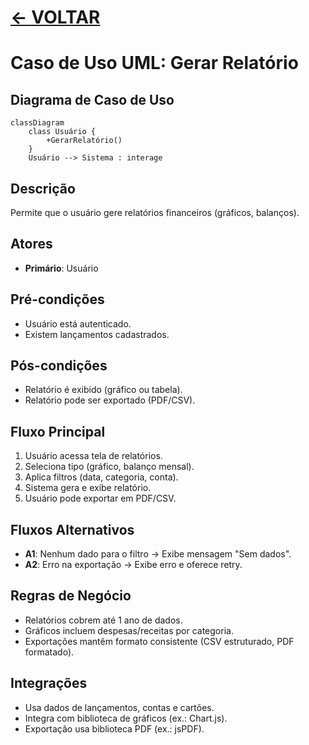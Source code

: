 # [ <- VOLTAR](../../README.md)

# Caso de Uso UML: Gerar Relatório

## Diagrama de Caso de Uso

```mermaid
classDiagram
    class Usuário {
        +GerarRelatório()
    }
    Usuário --> Sistema : interage
```

## Descrição
Permite que o usuário gere relatórios financeiros (gráficos, balanços).

## Atores
- **Primário**: Usuário

## Pré-condições
- Usuário está autenticado.
- Existem lançamentos cadastrados.

## Pós-condições
- Relatório é exibido (gráfico ou tabela).
- Relatório pode ser exportado (PDF/CSV).

## Fluxo Principal
1. Usuário acessa tela de relatórios.
2. Seleciona tipo (gráfico, balanço mensal).
3. Aplica filtros (data, categoria, conta).
4. Sistema gera e exibe relatório.
5. Usuário pode exportar em PDF/CSV.

## Fluxos Alternativos
- **A1**: Nenhum dado para o filtro → Exibe mensagem "Sem dados".
- **A2**: Erro na exportação → Exibe erro e oferece retry.

## Regras de Negócio
- Relatórios cobrem até 1 ano de dados.
- Gráficos incluem despesas/receitas por categoria.
- Exportações mantêm formato consistente (CSV estruturado, PDF formatado).

## Integrações
- Usa dados de lançamentos, contas e cartões.
- Integra com biblioteca de gráficos (ex.: Chart.js).
- Exportação usa biblioteca PDF (ex.: jsPDF).